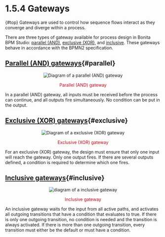 
1.5.4 Gateways
==============

[](){#top}
Gateways are used to control how sequence flows interact as they
converge and diverge within a process.

There are three types of gateway available for process design in
Bonita BPM Studio: [parallel (AND)](#parallel), [exclusive (XOR)](#exclusive), and [inclusive](#inclusive). These gateways
behave in accordance with the BPMN2 specification.

[Parallel (AND) gateways](){#parallel}
--------------------------------------

<div style="text-align: center;">

![Diagram of a parallel (AND) gateway](images/images-6_0/papde_pm_diag_gateways_parallel_gate.png "Parallel (AND) gateway")
<div class="caption" style="clear: both">

<span style="display: block;color: #BC071B;text-align: center;margin-top: 10px">Parallel (AND) gateway</span>

</div>

</div>

In a parallel (AND) gateway, all inputs must be received before the
process can continue, and all outputs fire simultaneously. No
condition can be put in the output.

[Exclusive (XOR) gateways](){#exclusive}
----------------------------------------

<div style="text-align: center;">

![Diagram of a exclusive (XOR) gateway](images/images-6_0/papde_pm_diag_gateways_exclusive_gate.png "Exclusive (XOR) gateway")
<div class="caption" style="clear: both">

<span style="display: block;color: #BC071B;text-align: center;margin-top: 10px">Exclusive (XOR) gateway</span>

</div>

</div>

For an exclusive (XOR) gateway, the design must ensure that only one
input will reach the gateway. Only one output fires. If there are
several outputs defined, a condition is required to determine
which one fires.

[Inclusive gateways](){#inclusive}
----------------------------------

<div style="text-align: center;">

![diagram of a inclusive gateway](images/images-6_0/papde_pm_diag_gateways_inclusive_gate.png "Inclusive gateway")
<div class="caption" style="clear: both">

<span style="display: block;color: #BC071B;text-align: center;margin-top: 10px">Inclusive gateway</span>

</div>

</div>

An inclusive gateway waits for the input from all active paths,
and activates all outgoing transitions that have a condition that
evaluates to true. If there is only one outgoing transition, no condition is needed and the transition is always activated. If there is more than one outgoing transition,
every transition must either be the default or must have a condition.


